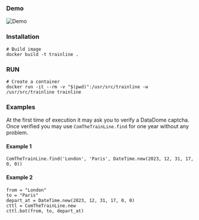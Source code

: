 ### Demo

![Demo](demo/trainline-bot-example.gif)


### Installation

~~~
# Build image
docker build -t trainline .
~~~

### RUN

~~~
# Create a container
docker run -it --rm -v "$(pwd)":/usr/src/trainline -w /usr/src/trainline trainline
~~~


### Examples

At the first time of execution it may ask you to verify a DataDome captcha. Once verified you may use `ComTheTrainLine.find` for one year without any problem.

#### Example 1

~~~
ComTheTrainLine.find('London', 'Paris', DateTime.new(2023, 12, 31, 17, 0, 0))
~~~

#### Example 2

~~~
from = "London"
to = "Paris"
depart_at = DateTime.new(2023, 12, 31, 17, 0, 0)
cttl = ComTheTrainLine.new
cttl.bot(from, to, depart_at)
~~~

